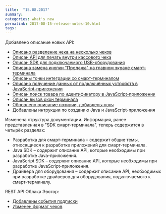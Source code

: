 ```yaml
---
title:  "15.08.2017"
summary:
categories: what's new
permalink: 2017-08-15-release-notes-10.html
tags:
---
```

Добавлено описание новых API:

* [Описано разделение чека на несколько чеков](./doc_java_receipt_division.html)
* [Описан API для печать внутри кассового чека](./doc_java_receipt_print.html)
* [Описан SDK для подключаемого USB-оборудования](./doc_drivers_other.html)
* [Описана замена кнопки "Продажа" на главном экране смарт-терминала](./doc_java_app_icon.html)
* [Описаны точки интеграции со смарт-терминалом](./doc_app_integration_points.html)
* [Описано получение данных от подключённых устройств в JavaScript-приложении](./doc_js_devices.html)
* [Описан поиск товара по идентификатору в JavaScript-приложении](doc_js_inventory.html)
* [Описан вызов окон терминала](https://developer.evotor.ru/docs/doc_java_navigation.html)
* [Обновлено описание позиции, добавлены поля](https://developer.evotor.ru/docs/doc_java_receipt_interactions.html#Position)
* Добавлены интрукции по созданию Java и JavaScript-приложения

Изменена структура документации. Информация, ранее представленная в "SDK смарт-терминала", теперь содержится в четырёх разделах:

* Разработка для смарт-терминала – содержит общие темы, относящиеся к разработке приложений для смарт-терминала.
* Java SDK – содержит описание API, которые необходимы при разработке Java-приложения.
* JavaScript SDK – содержит описание API, которые необходимы при разработке JavaScript-приложения.
* Драйвера для оборудования – содержит описание API, необходимых при разработке драйверов для оборудования, подключаемого к смарт-терминалу.

REST API Облака Эвотор:

* [Добавлены события подписки](https://api.evotor.ru/docs/#tag/Vebhuki-uvedomleniya%2Fpaths%2F~1partner.ru~1api~1v1~1subscription~1event%2Fpost)
* [Изменен формат чеков](https://api.evotor.ru/docs/#tag/Vebhuki-uvedomleniya%2Fpaths%2F~1partner.ru~1api~1v1~1receipt%2Fpost)
